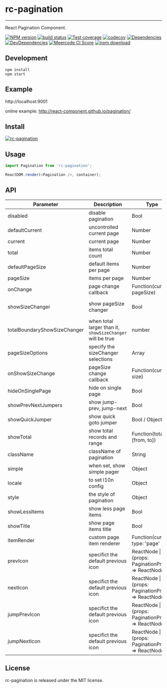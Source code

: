 # rc-pagination

---

React Pagination Component.

[![NPM version][npm-image]][npm-url]
[![build status][github-actions-image]][github-actions-url]
[![Test coverage][coveralls-image]][coveralls-url]
[![codecov](https://codecov.io/gh/react-component/pagination/branch/master/graph/badge.svg)](https://codecov.io/gh/react-component/pagination)
[![Dependencies](https://img.shields.io/david/react-component/pagination.svg?style=flat-square)](https://david-dm.org/react-component/pagination)
[![DevDependencies](https://img.shields.io/david/dev/react-component/pagination.svg?style=flat-square)](https://david-dm.org/react-component/pagination?type=dev) [![Meercode CI Score](https://meercode.io/badge/react-component/pagination?type=ci-score&branch=master)](https://meercode.io/react-component/pagination)
[![npm download][download-image]][download-url]

[npm-image]: http://img.shields.io/npm/v/rc-pagination.svg?style=flat-square
[npm-url]: http://npmjs.org/package/rc-pagination
[github-actions-image]: https://github.com/react-component/pagination/workflows/CI/badge.svg
[github-actions-url]: https://github.com/react-component/pagination/actions
[coveralls-image]: https://img.shields.io/coveralls/react-component/pagination.svg?style=flat-square
[coveralls-url]: https://coveralls.io/r/react-component/pagination?branch=master
[download-image]: https://img.shields.io/npm/dm/rc-pagination.svg?style=flat-square
[download-url]: https://npmjs.org/package/rc-pagination

## Development

```
npm install
npm start
```

## Example

http://localhost:9001

online example: http://react-component.github.io/pagination/

## Install

[![rc-pagination](https://nodei.co/npm/rc-pagination.png)](https://npmjs.org/package/rc-pagination)

## Usage

```js
import Pagination from 'rc-pagination';

ReactDOM.render(<Pagination />, container);
```

## API

| Parameter                    | Description                                               | Type                                               | Default                                                                                |
| ---------------------------- | --------------------------------------------------------- | -------------------------------------------------- | -------------------------------------------------------------------------------------- |
| disabled                     | disable pagination                                        | Bool                                               | -                                                                                      |
| defaultCurrent               | uncontrolled current page                                 | Number                                             | 1                                                                                      |
| current                      | current page                                              | Number                                             | undefined                                                                              |
| total                        | items total count                                         | Number                                             | 0                                                                                      |
| defaultPageSize              | default items per page                                    | Number                                             | 10                                                                                     |
| pageSize                     | items per page                                            | Number                                             | 10                                                                                     |
| onChange                     | page change callback                                      | Function(current, pageSize)                        | -                                                                                      |
| showSizeChanger              | show pageSize changer                                     | Bool                                               | `false` when total less then `totalBoundaryShowSizeChanger`, `true` when otherwise     |
| totalBoundaryShowSizeChanger | when total larger than it, `showSizeChanger` will be true | number                                             | 50                                                                                     |
| pageSizeOptions              | specify the sizeChanger selections                        | Array<String>                                      | ['10', '20', '50', '100']                                                              |
| onShowSizeChange             | pageSize change callback                                  | Function(current, size)                            | -                                                                                      |
| hideOnSinglePage             | hide on single page                                       | Bool                                               | false                                                                                  |
| showPrevNextJumpers          | show jump-prev, jump-next                                 | Bool                                               | true                                                                                   |
| showQuickJumper              | show quick goto jumper                                    | Bool / Object                                      | false / {goButton: true}                                                               |
| showTotal                    | show total records and range                              | Function(total, [from, to])                        | -                                                                                      |
| className                    | className of pagination                                   | String                                             | -                                                                                      |
| simple                       | when set, show simple pager                               | Object                                             | null                                                                                   |
| locale                       | to set l10n config                                        | Object                                             | [zh_CN](https://github.com/react-component/pagination/blob/master/src/locale/zh_CN.js) |
| style                        | the style of pagination                                   | Object                                             | {}                                                                                     |
| showLessItems                | show less page items                                      | Bool                                               | false                                                                                  |
| showTitle                    | show page items title                                     | Bool                                               | true                                                                                   |
| itemRender                   | custom page item renderer                                 | Function(current, type: 'page'                     | 'prev'                                                                                 | 'next' | 'jump-prev' | 'jump-next', element): React.ReactNode | `(current, type, element) => element` |
| prevIcon                     | specifict the default previous icon                       | ReactNode \| (props: PaginationProps) => ReactNode |                                                                                        |
| nextIcon                     | specifict the default previous icon                       | ReactNode \| (props: PaginationProps) => ReactNode |                                                                                        |
| jumpPrevIcon                 | specifict the default previous icon                       | ReactNode \| (props: PaginationProps) => ReactNode |                                                                                        |
| jumpNextIcon                 | specifict the default previous icon                       | ReactNode \| (props: PaginationProps) => ReactNode |                                                                                        |

## License

rc-pagination is released under the MIT license.
